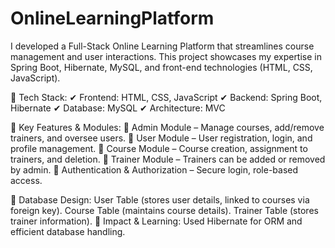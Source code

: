 # OnlineLearningPlatform


I developed a Full-Stack Online Learning Platform that streamlines course management and user interactions. This project showcases my expertise in Spring Boot, Hibernate, MySQL, and front-end technologies (HTML, CSS, JavaScript).

🔹 Tech Stack:
✔ Frontend: HTML, CSS, JavaScript
✔ Backend: Spring Boot, Hibernate
✔ Database: MySQL
✔ Architecture: MVC

🔹 Key Features & Modules:
🔸 Admin Module – Manage courses, add/remove trainers, and oversee users.
🔸 User Module – User registration, login, and profile management.
🔸 Course Module – Course creation, assignment to trainers, and deletion.
🔸 Trainer Module – Trainers can be added or removed by admin.
🔸 Authentication & Authorization – Secure login, role-based access.

🔹 Database Design:
User Table (stores user details, linked to courses via foreign key).
Course Table (maintains course details).
Trainer Table (stores trainer information).
🚀 Impact & Learning:
Used Hibernate for ORM and efficient database handling.

